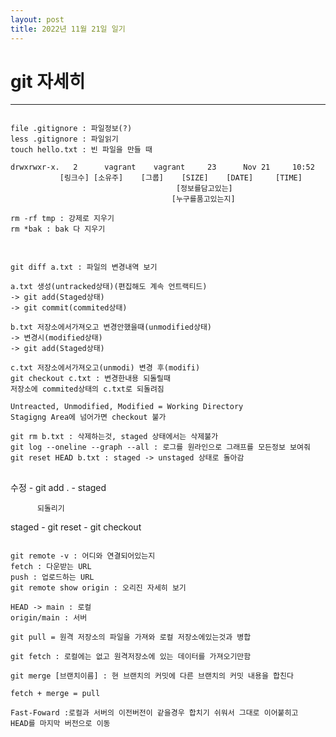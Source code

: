 ```yaml
---
layout: post
title: 2022년 11월 21일 일기
---
```


git 자세히
================================   
********************************
<pre>
<code>
file .gitignore : 파일정보(?)
less .gitignore : 파일읽기
touch hello.txt : 빈 파일을 만들 때

drwxrwxr-x.   2      vagrant    vagrant     23      Nov 21     10:52
           [링크수] [소유주]    [그룹]    [SIZE]    [DATE]     [TIME]
                                     [정보를담고있는]
                                    [누구를품고있는지]

rm -rf tmp : 강제로 지우기
rm *bak : bak 다 지우기
</code>
</pre>
<pre>
<code>
git diff a.txt : 파일의 변경내역 보기

a.txt 생성(untracked상태)(편집해도 계속 언트랙티드)
-> git add(Staged상태)
-> git commit(commited상태)

b.txt 저장소에서가져오고 변경안했을때(unmodified상태)
-> 변경시(modified상태)
-> git add(Staged상태)

c.txt 저장소에서가져오고(unmodi) 변경 후(modifi)
git checkout c.txt : 변경한내용 되돌릴때
저장소에 commited상태의 c.txt로 되돌려짐

Untreacted, Unmodified, Modified = Working Directory
Stagigng Area에 넘어가면 checkout 불가

git rm b.txt : 삭제하는것, staged 상태에서는 삭제불가
git log --oneline --graph --all : 로그를 원라인으로 그래프를 모든정보 보여줘
git reset HEAD b.txt : staged -> unstaged 상태로 돌아감
</code>
</pre>
 수정  -  git add .   -   staged

          되돌리기

staged - git reset - git checkout
<pre>
<code>
git remote -v : 어디와 연결되어있는지
fetch : 다운받는 URL
push : 업로드하는 URL
git remote show origin : 오리진 자세히 보기

HEAD -> main : 로컬
origin/main : 서버

git pull = 원격 저장소의 파일을 가져와 로컬 저장소에있는것과 병합

git fetch : 로컬에는 없고 원격저장소에 있는 데이터를 가져오기만함

git merge [브랜치이름] : 현 브랜치의 커밋에 다른 브랜치의 커밋 내용을 합친다

fetch + merge = pull

Fast-Foward :로컬과 서버의 이전버전이 같을경우 합치기 쉬워서 그대로 이어붙히고
HEAD를 마지막 버전으로 이동
</code>
</pre>